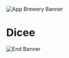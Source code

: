 ![App Brewery Banner](Documentation/AppBreweryBanner.png)

# Dicee

![End Banner](Documentation/readme-end-banner.png)

